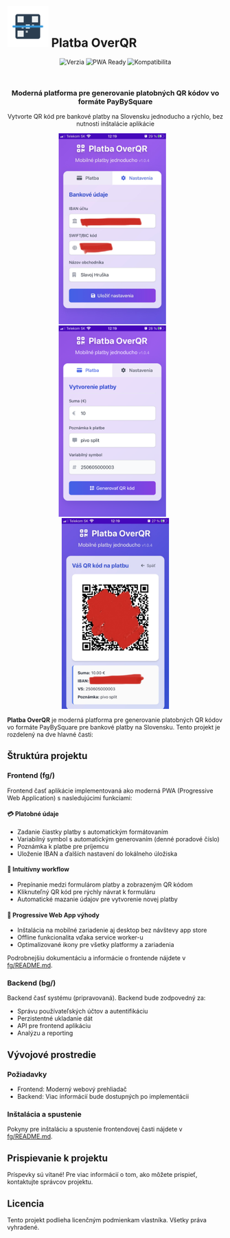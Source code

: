 # ![Platba OverQR](fg/icons/icon-96x96.png) Platba OverQR

<div align="center">
  
  ![Verzia](https://img.shields.io/badge/verzia-1.0.6-blue.svg)
  ![PWA Ready](https://img.shields.io/badge/PWA-Ready-brightgreen.svg)
  ![Kompatibilita](https://img.shields.io/badge/kompatibilita-iOS%20%7C%20Android%20%7C%20Desktop-lightgrey.svg)
  
  <br>
  
  <h3>Moderná platforma pre generovanie platobných QR kódov vo formáte PayBySquare</h3>

  <p>Vytvorte QR kód pre bankové platby na Slovensku jednoducho a rýchlo, bez nutnosti inštalácie aplikácie</p>
  
  <p align="center">
    <img src="fg/images/Image1.png" alt="Platba OverQR - Formulár platby" width="250" style="margin-right: 15px" />
    <img src="fg/images/Image2.png" alt="Platba OverQR - Nastavenia" width="250" style="margin-right: 15px" />
    <img src="fg/images/Image3.png" alt="Platba OverQR - QR kód" width="250" />
  </p>
</div>

**Platba OverQR** je moderná platforma pre generovanie platobných QR kódov vo formáte PayBySquare pre bankové platby na Slovensku. Tento projekt je rozdelený na dve hlavné časti:

## Štruktúra projektu

### Frontend (fg/)

Frontend časť aplikácie implementovaná ako moderná PWA (Progressive Web Application) s nasledujúcimi funkciami:

#### 💳 Platobné údaje
- Zadanie čiastky platby s automatickým formátovaním
- Variabilný symbol s automatickým generovaním (denné poradové číslo)
- Poznámka k platbe pre príjemcu
- Uloženie IBAN a ďalších nastavení do lokálneho úložiska

#### 🔄 Intuitívny workflow
- Prepínanie medzi formulárom platby a zobrazeným QR kódom
- Kliknuteľný QR kód pre rýchly návrat k formuláru
- Automatické mazanie údajov pre vytvorenie novej platby

#### 📱 Progressive Web App výhody
- Inštalácia na mobilné zariadenie aj desktop bez návštevy app store
- Offline funkcionalita vďaka service worker-u
- Optimalizované ikony pre všetky platformy a zariadenia

Podrobnejšiu dokumentáciu a informácie o frontende nájdete v [fg/README.md](fg/README.md).

### Backend (bg/)

Backend časť systému (pripravovaná). Backend bude zodpovedný za:
- Správu používateľských účtov a autentifikáciu
- Perzistentné ukladanie dát
- API pre frontend aplikáciu
- Analýzu a reporting

## Vývojové prostredie

### Požiadavky
- Frontend: Moderný webový prehliadač
- Backend: Viac informácií bude dostupných po implementácii

### Inštalácia a spustenie
Pokyny pre inštaláciu a spustenie frontendovej časti nájdete v [fg/README.md](fg/README.md).

## Prispievanie k projektu

Príspevky sú vítané! Pre viac informácií o tom, ako môžete prispieť, kontaktujte správcov projektu.

## Licencia

Tento projekt podlieha licenčným podmienkam vlastníka. Všetky práva vyhradené.
